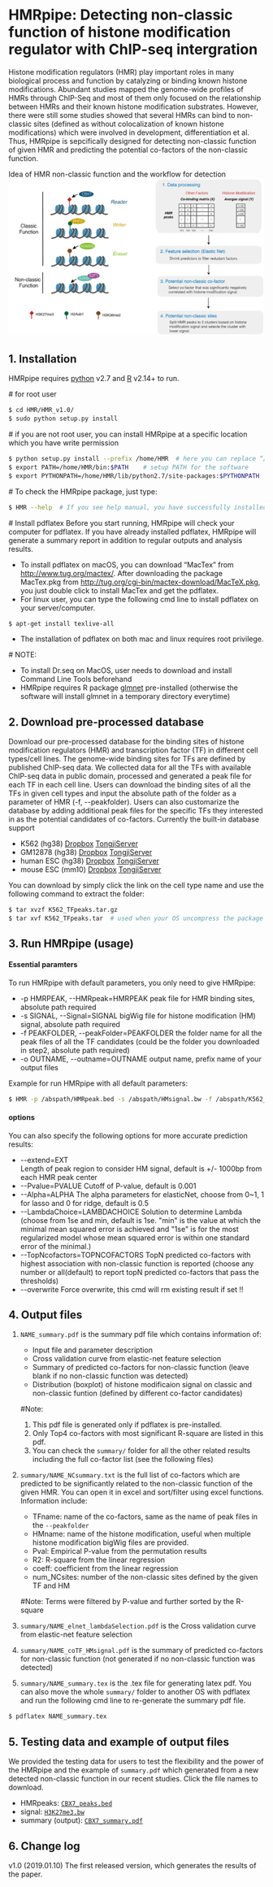 # HMRpipe: Detecting non-classic function of histone modification regulator with ChIP-seq intergration

Histone modification regulators (HMR) play important roles in many biological process and function by catalyzing or binding known histone modifications. Abundant studies mapped the genome-wide profiles of HMRs through ChIP-Seq and most of them only focused on the relationship between HMRs and their known histone modification substrates. However, there were still some studies showed that several HMRs can bind to non-classic sites (defined as without colocalization of known histone modifications) which were involved in development, differentiation et al. Thus, HMRpipe is sepcifically designed for detecting non-classic function of given HMR and predicting the potential co-factors of the non-classic function.

Idea of HMR non-classic function and the workflow for detection
![GitHub Logo](image/workflow.png)

## 1. Installation
HMRpipe requires [python](https://www.python.org) v2.7 and [R](https://www.r-project.org) v2.14+ to run.

\# for root user
```sh
$ cd HMR/HMR_v1.0/
$ sudo python setup.py install  
```
\# if you are not root user, you can install HMRpipe at a specific location which you have write permission
```sh
$ python setup.py install --prefix /home/HMR  # here you can replace “/home/HMR” with any location 
$ export PATH=/home/HMR/bin:$PATH    # setup PATH for the software
$ export PYTHONPATH=/home/HMR/lib/python2.7/site-packages:$PYTHONPATH    # setup PYTHONPATH for module import
```
\# To check the HMRpipe package, just type:
```sh
$ HMR --help  # If you see help manual, you have successfully installed HMRpipe
```
\# Install pdflatex 
Before you start running, HMRpipe will check your computer for pdflatex. If you have already installed pdflatex, HMRpipe will generate a summary report in addition to regular outputs and analysis results.
- To install pdflatex on macOS, you can download “MacTex” from http://www.tug.org/mactex/. After downloading the package MacTex.pkg from http://tug.org/cgi-bin/mactex-download/MacTeX.pkg, you just double click to install MacTex and get the pdflatex.
- For linux user, you can type the following cmd line to install pdflatex on your server/computer.
```sh
$ apt-get install texlive-all
```
- The installation of pdflatex on both mac and linux requires root privilege.


\# NOTE: 
- To install Dr.seq on MacOS, user needs to download and install Command Line Tools beforehand
- HMRpipe requires R package [glmnet](https://cran.r-project.org/web/packages/glmnet/index.html) pre-installed (otherwise the software will install glmnet in a temporary directory everytime)

## 2. Download pre-processed database
Download our pre-processed database for the binding sites of histone modification regulators (HMR) and transcription factor (TF) in different cell types/cell lines. The genome-wide binding sites for TFs are defined by published ChIP-seq data. We collected data for all the TFs with available ChIP-seq data in public domain, processed and generated a peak file for each TF in each cell line. Users can download the binding sites of all the TFs in given cell types and input the absolute path of the folder as a parameter of HMR (-f, --peakfolder). Users can also customarize the database by adding additional peak files for the specific TFs they interested in as the potential candidates of co-factors. Currently the built-in database support 
- K562 (hg38) 
[Dropbox](https://www.dropbox.com/s/m3ocnlj52cfxg4y/K562_peaks.tar.gz?dl=0) 
[TongjiServer](http://compbio.tongji.edu.cn/compbio/public/CFpeaks_Database/GM12878_peaks.tar.gz) 
- GM12878 (hg38) 
[Dropbox](https://www.dropbox.com/s/v7jw59ljxe6l3ee/GM12878_peaks.tar.gz?dl=0) 
[TongjiServer](http://compbio.tongji.edu.cn/compbio/public/CFpeaks_Database/K562_peaks.tar.gz)  
- human ESC (hg38) 
[Dropbox](https://www.dropbox.com/s/l5bxq6g80hmqmhd/hESC_peaks.tar.gz?dl=0) 
[TongjiServer](http://compbio.tongji.edu.cn/compbio/public/CFpeaks_Database/hESC_peaks.tar.gz)  
- mouse ESC (mm10) 
[Dropbox](https://www.dropbox.com/s/t1jxtvvigybasnn/mESC_peaks.tar.gz?dl=0) 
[TongjiServer](http://compbio.tongji.edu.cn/compbio/public/CFpeaks_Database/mESC_peaks.tar.gz)  

You can download by simply click the link on the cell type name and use the following command to extract the folder:
```sh
$ tar xvzf K562_TFpeaks.tar.gz
$ tar xvf K562_TFpeaks.tar  # used when your OS uncompress the package automatically
```

## 3. Run HMRpipe (usage)
#### Essential paramters
To run HMRpipe with default parameters, you only need to give HMRpipe:
-   -p HMRPEAK, --HMRpeak=HMRPEAK
peak file for HMR binding sites, absolute path required
-   -s SIGNAL, --Signal=SIGNAL
bigWig file for histone modification (HM) signal, absolute path required
-   -f PEAKFOLDER, --peakFolder=PEAKFOLDER
the folder name for all the peak files of all the TF candidates (could be the folder you downloaded in step2, absolute path required)
-   -o OUTNAME, --outname=OUTNAME
output name, prefix name of your output files 

Example for run HMRpipe with all default parameters:
```sh
$ HMR -p /abspath/HMRpeak.bed -s /abspath/HMsignal.bw -f /abspath/K562_TFpeaks/ -o outputname
```

#### options
You can also specify the following options for more accurate prediction results:
-   -\-extend=EXT         
Length of peak region to consider HM signal, default is +/- 1000bp from each HMR peak center
-  -\-Pvalue=PVALUE
Cutoff of P-value, default is 0.001
-  -\-Alpha=ALPHA
The alpha parameters for elasticNet, choose from 0~1, 1 for lasso and 0 for ridge, default is 0.5
-  -\-LambdaChoice=LAMBDACHOICE
Solution to determine Lambda (choose from 1se and min, default is 1se. "min" is the value at which the minimal mean squared error is achieved and "1se" is for the most regularized model whose mean squared error is within one standard error of the minimal.)
-  -\-TopNcofactors=TOPNCOFACTORS
TopN predicted co-factors with highest association with non-classic function is reported (choose any number or all(default) to report topN predicted co-factors that pass the thresholds)
-  -\-overwrite
Force overwrite, this cmd will rm existing result if set !!

## 4. Output files
1. `NAME_summary.pdf` is the summary pdf file which contains information of:
     - Input file and parameter description
     - Cross validation curve from elastic-net feature selection
     - Summary of predicted co-factors for non-classic function (leave blank if no non-classic function was detected)
     - Distribution (boxplot) of histone modificaion signal on classic and non-classic funtion (defined by different co-factor candidates)

    \#Note: 
    1. This pdf file is generated only if pdflatex is pre-installed. 
    2. Only Top4 co-factors with most significant R-square are listed in this pdf.
    3. You can check the `summary/` folder for all the other related results including the full co-factor list (see the following files)


2. `summary/NAME_NCsummary.txt` is the full list of co-factors which are predicted to be significantly related to the non-classic function of the given HMR. You can open it in excel and sort/filter using excel functions. Information include:
    - TFname: name of the co-factors, same as the name of peak files in the `--peakfolder`
    - HMname: name of the histone modification, useful when multiple histone modification bigWig files are provided. 
    - Pval: Empirical P-value from the permutation results
    - R2: R-square from the linear regression
    - coeff: coefficient from the linear regression
    - num_NCsites: number of the non-classic sites defined by the given TF and HM
    
    \#Note: Terms were filtered by P-value and further sorted by the R-square

3. `summary/NAME_elnet_lambdaSelection.pdf` is the Cross validation curve from elastic-net feature selection
4. `summary/NAME_coTF_HMsignal.pdf` is the summary of predicted co-factors for non-classic function (not generated if no non-classic function was detected)
5. `summary/NAME_summary.tex` is the .tex file for generating latex pdf. You can also move the whole `summary/` folder to another OS with pdflatex and run the following cmd line to re-generate the summary pdf file. 
```sh
$ pdflatex NAME_summary.tex
```

## 5. Testing data and example of output files
We provided the testing data for users to test the flexibility and the power of the HMRpipe and the example of `summary.pdf` which generated from a new detected non-classic function in our recent studies. Click the file names to download. 
- HMRpeaks: [`CBX7_peaks.bed`](https://www.python.org)
- signal: [`H3K27me3.bw`](https://www.python.org)
- summary (output): [`CBX7_summary.pdf`](https://www.python.org)



## 6. Change log
v1.0 (2019.01.10) The first released version, which generates the results of the paper.



